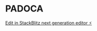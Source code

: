 # PADOCA

[Edit in StackBlitz next generation editor ⚡️](https://stackblitz.com/~/github.com/kamilyrosaoliveira/PADOCA)